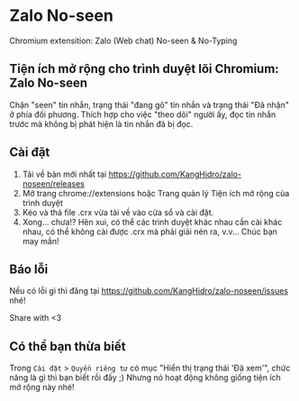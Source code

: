 # Zalo No-seen
Chromium extensition: Zalo (Web chat) No-seen &amp; No-Typing

Tiện ích mở rộng cho trình duyệt lõi Chromium: Zalo No-seen
--
Chặn "seen" tin nhắn, trạng thái "đang gõ" tin nhắn và trạng thái "Đã nhận" ở phía đối phương.
Thích hợp cho việc "theo dõi" người ấy, đọc tin nhắn trước mà không bị phát hiện là tin nhắn đã bị đọc.

Cài đặt
--
1. Tải về bản mới nhất tại https://github.com/KangHidro/zalo-noseen/releases
2. Mở trang chrome://extensions hoặc Trang quản lý Tiện ích mở rộng của trình duyệt
3. Kéo và thả file .crx vừa tải về vào cửa sổ và cài đặt.
4. Xong... chưa!? Hên xui, có thể các trình duyệt khác nhau cần cài khác nhau, có thể không cài được .crx mà phải giải nén ra, v.v...
Chúc bạn may mắn!

Báo lỗi
--
Nếu có lỗi gì thì đăng tại https://github.com/KangHidro/zalo-noseen/issues nhé!

Share with <3

Có thể bạn thừa biết
--
Trong `Cài đặt` > `Quyền riêng tư` có mục "Hiển thị trạng thái 'Đã xem'", chức năng là gì thì bạn biết rồi đấy ;) Nhưng nó hoạt động không giống tiện ích mở rộng này nhé!
